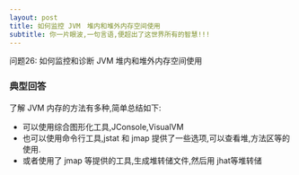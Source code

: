 ```yaml
---
layout: post
title: 如何监控 JVM　堆内和堆外内存空间使用
subtitle: 你一片眼波,一句言语,便超出了这世界所有的智慧!!! 
---
```

问题26: 如何监控和诊断 JVM 堆内和堆外内存空间使用

### 典型回答
了解 JVM 内存的方法有多种,简单总结如下:
* 可以使用综合图形化工具,JConsole,VisualVM
* 也可以使用命令行工具,jstat 和 jmap 提供了一些选项,可以查看堆,方法区等的使用.
* 或者使用了 jmap 等提供的工具,生成堆转储文件,然后用 jhat等堆转储